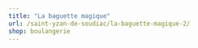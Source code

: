 ```yaml
---
title: "La baguette magique"
url: /saint-yzan-de-soudiac/la-baguette-magique-2/
shop: boulangerie
---
```

